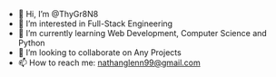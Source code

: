 - 👋 Hi, I’m @ThyGr8N8
- 👀 I’m interested in Full-Stack Engineering
- 🌱 I’m currently learning Web Development, Computer Science and Python
- 💞️ I’m looking to collaborate on Any Projects
- 📫 How to reach me: nathanglenn99@gmail.com

<!---
ThyGr8N8/ThyGr8N8 is a ✨ special ✨ repository because its `README.md` (this file) appears on your GitHub profile.
You can click the Preview link to take a look at your changes.
--->
